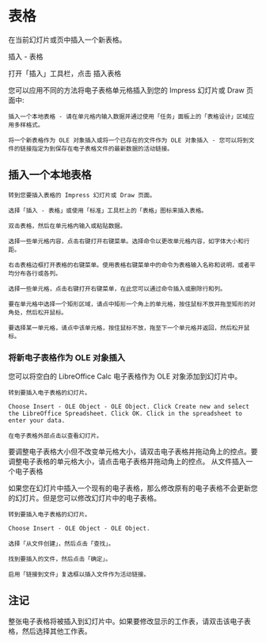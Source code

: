# 表格

在当前幻灯片或页中插入一个新表格。

插入 - 表格

打开「插入」工具栏，点击 插入表格

您可以应用不同的方法将电子表格单元格插入到您的 Impress 幻灯片或 Draw 页面中:

    插入一个本地表格 - 请在单元格内输入数据并通过使用「任务」面板上的「表格设计」区域应用多样格式。

    将一个新表格作为 OLE 对象插入或将一个已存在的文件作为 OLE 对象插入 - 您可以将到文件的链接指定为到保存在电子表格文件的最新数据的活动链接。

## 插入一个本地表格

    转到您要插入表格的 Impress 幻灯片或 Draw 页面。

    选择「插入 - 表格」或使用「标准」工具栏上的「表格」图标来插入表格。

    双击表格，然后在单元格内输入或粘贴数据。

    选择一些单元格内容，点击右键打开右键菜单。选择命令以更改单元格内容，如字体大小和行距。

    右击表格边框打开表格的右键菜单。使用表格右键菜单中的命令为表格输入名称和说明，或者平均分布各行或各列。

    选择一些单元格，点击右键打开右键菜单，在此您可以通过命令插入或删除行和列。

    要在单元格中选择一个矩形区域，请点中矩形一个角上的单元格，按住鼠标不放并拖至矩形的对角处，然后松开鼠标。

    要选择某一单元格，请点中该单元格，按住鼠标不放，拖至下一个单元格并返回，然后松开鼠标。

### 将新电子表格作为 OLE 对象插入

您可以将空白的 LibreOffice Calc 电子表格作为 OLE 对象添加到幻灯片中。

    转到要插入电子表格的幻灯片。

    Choose Insert - OLE Object - OLE Object. Click Create new and select the LibreOffice Spreadsheet. Click OK. Click in the spreadsheet to enter your data.

    在电子表格外部点击以查看幻灯片。

要调整电子表格大小但不改变单元格大小，请双击电子表格并拖动角上的控点。要调整电子表格的单元格大小，请点击电子表格并拖动角上的控点。
从文件插入一个电子表格

如果您在幻灯片中插入一个现有的电子表格，那么修改原有的电子表格不会更新您的幻灯片。但是您可以修改幻灯片中的电子表格。

    转到要插入电子表格的幻灯片。

    Choose Insert - OLE Object - OLE Object.

    选择「从文件创建」，然后点击「查找」。

    找到要插入的文件，然后点击「确定」。

    启用「链接到文件」复选框以插入文件作为活动链接。

## 注记

整张电子表格将被插入到幻灯片中。如果要修改显示的工作表，请双击该电子表格，然后选择其他工作表。
